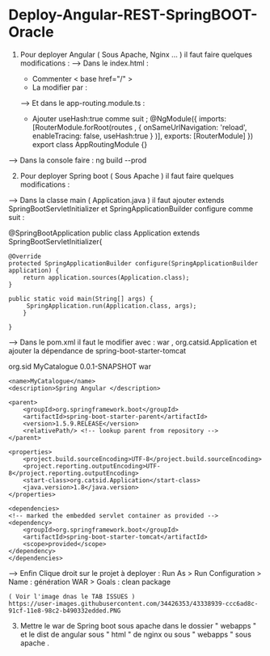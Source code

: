 # Deploy-Angular-REST-SpringBOOT-Oracle

1. Pour deployer Angular ( Sous Apache, Nginx ... ) il faut faire quelques modifications : 
   --> Dans le index.html : 
    * Commenter  < base href="/" >
    * La modifier par : <script>document.write('<base href="' + document.location + '" />');</script>
    
   --> Et dans le app-routing.module.ts : 
    * Ajouter useHash:true comme suit ; 
       @NgModule({ 
    imports: [RouterModule.forRoot(routes , {
        onSameUrlNavigation: 'reload',
        enableTracing: false,
        useHash:true
      }  )],
    exports: [RouterModule]
})
export class AppRoutingModule {}

  --> Dans la console faire : ng build --prod


2. Pour deployer Spring boot ( Sous Apache ) il faut faire quelques modifications : 

  --> Dans la classe main ( Application.java ) il faut ajouter 
  extends SpringBootServletInitializer et SpringApplicationBuilder configure comme suit :
  
  @SpringBootApplication
public class Application extends SpringBootServletInitializer{

    @Override
    protected SpringApplicationBuilder configure(SpringApplicationBuilder application) {
        return application.sources(Application.class);
    }

	public static void main(String[] args) {
		 SpringApplication.run(Application.class, args);
		}
    
    }


  --> Dans le pom.xml il faut le modifier avec : 
  	<packaging>war</packaging> , <start-class>org.catsid.Application</start-class> et ajouter la dépendance de 
	spring-boot-starter-tomcat
  
  <groupId>org.sid</groupId>
	<artifactId>MyCatalogue</artifactId>
	<version>0.0.1-SNAPSHOT</version>
	<packaging>war</packaging>

	<name>MyCatalogue</name>
	<description>Spring Angular </description>

	<parent>
		<groupId>org.springframework.boot</groupId>
		<artifactId>spring-boot-starter-parent</artifactId>
		<version>1.5.9.RELEASE</version>
		<relativePath/> <!-- lookup parent from repository -->
	</parent>

	<properties>
		<project.build.sourceEncoding>UTF-8</project.build.sourceEncoding>
		<project.reporting.outputEncoding>UTF-8</project.reporting.outputEncoding>
		<start-class>org.catsid.Application</start-class>
		<java.version>1.8</java.version>
	</properties>

	<dependencies>
	<!-- marked the embedded servlet container as provided -->
	<dependency>
		<groupId>org.springframework.boot</groupId>
		<artifactId>spring-boot-starter-tomcat</artifactId>
		<scope>provided</scope>
	</dependency>
	</dependencies>

  --> Enfin Clique droit sur le projet à deployer : 
   	Run As > Run Configuration > Name : génération WAR  > Goals : clean package
	
	( Voir l'image dnas le TAB ISSUES )
	https://user-images.githubusercontent.com/34426353/43338939-ccc6ad8c-91cf-11e8-98c2-b490332edded.PNG 

3. Mettre le war de Spring boot sous apache dans le dossier " webapps " et le dist de angular sous " html " de nginx ou sous " webapps " sous apache .
